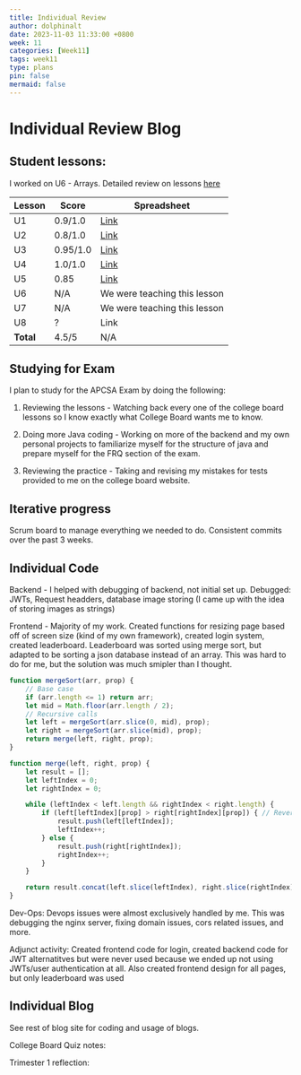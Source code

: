 ```yaml
---
title: Individual Review
author: dolphinalt
date: 2023-11-03 11:33:00 +0800
week: 11
categories: [Week11]
tags: week11
type: plans
pin: false
mermaid: false
---
```


# Individual Review Blog

## Student lessons:

I worked on U6 - Arrays. Detailed review on lessons [here](https://github.com/dolphinalt/APCSA-Pages/issues/3)

| Lesson | Score | Spreadsheet |
| --- | --- | --- |
| U1 | 0.9/1.0 | [Link](https://docs.google.com/spreadsheets/d/1sfd2V18fgzKQJREfusTLqHkfqY54qJfiTN_cHmvfj-k/edit#gid=781778514) |
| U2 | 0.8/1.0 | [Link](https://docs.google.com/spreadsheets/d/1q-zyhdHc9oFvWG7RMvuQVVKMQ8BjdNOyaAEbmjY4xEs/edit#gid=1846745372) |
| U3 | 0.95/1.0 | [Link](https://docs.google.com/spreadsheets/u/2/d/1sfd2V18fgzKQJREfusTLqHkfqY54qJfiTN_cHmvfj-k/edit#gid=781778514) |
| U4 | 1.0/1.0 | [Link](https://docs.google.com/spreadsheets/d/1reH2rO8kZSXO-6_C0YnWGrSvvaeDE18OmsW1VkLYVeI/edit#gid=0) |
| U5 | 0.85 | [Link](https://docs.google.com/spreadsheets/d/1reH2rO8kZSXO-6_C0YnWGrSvvaeDE18OmsW1VkLYVeI/edit#gid=248984290) |
| U6 | N/A | We were teaching this lesson |
| U7 | N/A | We were teaching this lesson |
| U8 | ? | Link |
| **Total** | 4.5/5 | N/A |

## Studying for Exam

I plan to study for the APCSA Exam by doing the following:

1. Reviewing the lessons - Watching back every one of the college board lessons so I know exactly what College Board wants me to know.

2. Doing more Java coding - Working on more of the backend and my own personal projects to familiarize myself for the structure of java and prepare myself for the FRQ section of the exam.

3. Reviewing the practice - Taking and revising my mistakes for tests provided to me on the college board website.

## Iterative progress

Scrum board to manage everything we needed to do. Consistent commits over the past 3 weeks.

## Individual Code

Backend - I helped with debugging of backend, not initial set up. Debugged: JWTs, Request headders, database image storing (I came up with the idea of storing images as strings)

Frontend - Majority of my work. Created functions for resizing page based off of screen size (kind of my own framework), created login system, created leaderboard. Leaderboard was sorted using merge sort, but adapted to be sorting a json database instead of an array. This was hard to do for me, but the solution was much smipler than I thought.

```js
function mergeSort(arr, prop) {
    // Base case
    if (arr.length <= 1) return arr;
    let mid = Math.floor(arr.length / 2);
    // Recursive calls
    let left = mergeSort(arr.slice(0, mid), prop);
    let right = mergeSort(arr.slice(mid), prop);
    return merge(left, right, prop);
}

function merge(left, right, prop) {
    let result = [];
    let leftIndex = 0;
    let rightIndex = 0;

    while (leftIndex < left.length && rightIndex < right.length) {
        if (left[leftIndex][prop] > right[rightIndex][prop]) { // Reverse the comparison
            result.push(left[leftIndex]);
            leftIndex++;
        } else {
            result.push(right[rightIndex]);
            rightIndex++;
        }
    }

    return result.concat(left.slice(leftIndex), right.slice(rightIndex));
}
```

Dev-Ops: Devops issues were almost exclusively handled by me. This was debugging the nginx server, fixing domain issues, cors related issues, and more.

Adjunct activity: Created frontend code for login, created backend code for JWT alternatitves but were never used because we ended up not using JWTs/user authentication at all. Also created frontend design for all pages, but only leaderboard was used

## Individual Blog

See rest of blog site for coding and usage of blogs.

College Board Quiz notes:

Trimester 1 reflection: 